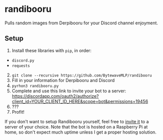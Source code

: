 # randibooru
Pulls random images from Derpibooru for your Discord channel enjoyment.

## Setup
1. Install these libraries with `pip`, in order:
  - `discord.py`
  - `requests`
2. `git clone --recursive https://github.com/BytewaveMLP/randibooru`
3. Fill in your information for Derpibooru and Discord
4. `pyrhon3 randibooru.py`
5. Complete and use this link to invite your bot to a server:  
   https://discordapp.com/oauth2/authorize?client_id=YOUR_CLIENT_ID_HERE&scope=bot&permissions=19456
6. ???
7. Profit!

If you don't want to setup Randibooru yourself, feel free to [invite it](https://discordapp.com/oauth2/authorize?client_id=206203876095950850&scope=bot&permissions=19456) to a server of your choice. Note that the bot is hosted on a Raspberry Pi at home, so don't expect much uptime unless I get a proper hosting solution.
